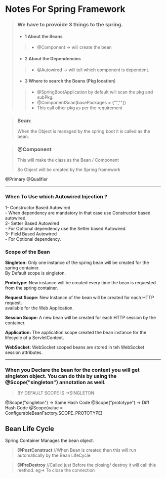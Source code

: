 # Notes For Spring Framework


>### We have to provoide 3 things to the spring.
>* #### 1 About the Beans
  >>* @Component -> will create the bean
>* #### 2 About the Dependencies
 >>* @Autowired -> will tell which component is dependent.
>* #### 3 Where to search the Beans (Pkg location)
 >>* @SpringBootApplication by default will scan the pkg and subPkg.
 >>* @ComponentScan(basePackages = {"",""})
 >>* This call other pkg as per the requirement

>### Bean: 
> When the Object is managed by the spring boot it is called as the bean.
>

>### @Component
> This will make the class as the Bean / Component
> 
> So Object will be created by the Spring framework

@Primary
@Qualifier


___ 

### When To Use which Autowired Injection ?     
1- Constructor Based Autowired      
    - When dependency are mandatory in that case use Constructor based autowired.   
2- Setter Based Autowired   
    - For Optional dependency use the Setter based Autowired.      
3- Field Based Autowired    
    - For Optional dependency.


### Scope of the Bean

**Singleton:** Only one instance of the spring bean will be created for the spring container.              
By Default scope is singleton.

**Prototype:** New instance will be created every time the bean is requested from the spring container.

**Request Scope:** New Instance of the bean will be created for each HTTP request.                      
available for the Web Application.
                
**Session Scope:** A new bean will be created for each HTTP session by the container.       

**Application:** The application scope created the bean instance for the lifecycle of a ServletContext.

**WebSocket:** WebSocket scoped beans are stored in teh WebSocket session attributes.

---
### When you Declare the bean for the context you will get singleton object. You can do this by using the @Scope("singleton") annotation as well.
> BY DEFAULT SCOPE IS ->SINGLETON
        
@Scope("singleton") -> Same Hash Code
@Scope("prototype") -> Diff Hash Code
@Scope(value = ConfigurableBeanFactory.SCOPE_PROTOTYPE)

## Bean Life Cycle

Spring Container Manages the bean object.
> **@PostConstruct**      //When Bean is created then this will run automatically by the Bean LifeCycle

> **@PreDestroy**     //Called just Before the closing/ destroy it will call this method. eg-> To close the connection
